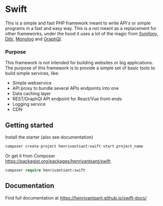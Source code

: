 # Swift

This is a simple and fast PHP framework meant to write API's or simple programs in a fast and easy way. This is a not meant as a replacement for other frameworks,
under the hood it uses a lot of the magic from [Symfony](https://symfony.com/), [Dibi](https://github.com/dg/dibi), [Monolog](https://github.com/Seldaek/monolog) and [GraphQl](https://github.com/webonyx/graphql-php/).

### Purpose
This framework is not intended for building websites or big applications. The purpose of this framework is to provide a simple set of basic tools to build simple services, like:
- Simple webservice
- API proxy to bundle several APIs endpoints into one
- Data caching layer
- REST/GraphQl API endpoint for React/Vue front-ends
- Logging service
- CDN

## Getting started
Install the starter (also see documentation)
```php
composer create-project henrivantsant/swift-start project_name
```

Or get it from Composer https://packagist.org/packages/henrivantsant/swift.
```php
composer require henrivantsant/swift
```


## Documentation
Find full documentation at https://henrivantsant.github.io/swift-docs/

